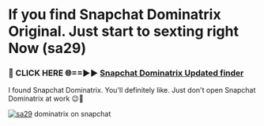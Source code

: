 # If you find Snapchat Dominatrix Original. Just start to sexting right Now (sa29)

<h3>🔴 CLICK HERE 🌐==►► <a href="https://tinyurl.com/mtbk5fxa" rel="nofollow">Snapchat Dominatrix Updated finder</a></h3>

I found Snapchat Dominatrix. You'll definitely like. Just don't open Snapchat Dominatrix at work 😉💬

[![sa29](https://i.imgur.com/Q8WKrnY.jpeg)](https://tinyurl.com/mtbk5fxa)
dominatrix on snapchat